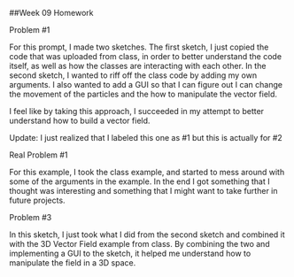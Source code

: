 ##Week 09 Homework

Problem #1

For this prompt, I made two sketches. The first sketch, I just copied the code that was uploaded from class, in order to better understand the code itself, as well as how the classes are interacting with each other. In the second sketch, I wanted to riff off the class code by adding my own arguments. I also wanted to add a GUI so that I can figure out I can change the movement of the particles and the how to manipulate the vector field.

I feel like by taking this approach, I succeeded in my attempt to better understand how to build a vector field.

Update: I just realized that I labeled this one as #1 but this is actually for #2

Real Problem #1

For this example, I took the class example, and started to mess around with some of the arguments in the example. In the end I got something that I thought was interesting and something that I might want to take further in future projects.

Problem #3

In this sketch, I just took what I did from the second sketch and combined it with the 3D Vector Field example from class. By combining the two and implementing a GUI to the sketch, it helped me understand how to manipulate the field in a 3D space.